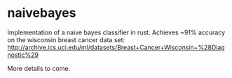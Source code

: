 # naivebayes

Implementation of a naive bayes classifier in rust.
Achieves ~91% accuracy on the wisconsin breast cancer data set:
http://archive.ics.uci.edu/ml/datasets/Breast+Cancer+Wisconsin+%28Diagnostic%29

More details to come.
